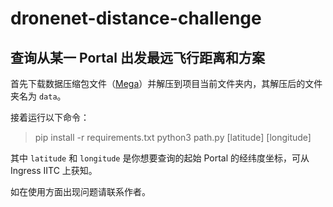 # dronenet-distance-challenge

## 查询从某一 Portal 出发最远飞行距离和方案

首先下载数据压缩包文件（[Mega](https://mega.nz/file/PsYnkCoD#ujlASFyomu1ZT8WZXi1_57ogH3pneGRXT2EC156u-lg)）并解压到项目当前文件夹内，其解压后的文件夹名为 `data`。

接着运行以下命令：

> pip install -r requirements.txt
> python3 path.py [latitude] [longitude]

其中 `latitude` 和 `longitude` 是你想要查询的起始 Portal 的经纬度坐标，可从 Ingress IITC 上获知。

如在使用方面出现问题请联系作者。

